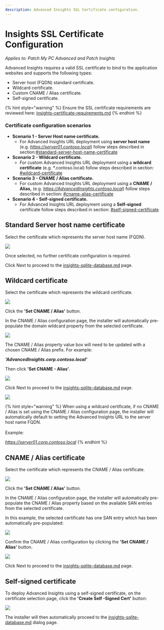 ```yaml
---
description: Advanced Insights SSL Certificate configuration.
---
```


# Insights SSL Certificate Configuration

_Applies to: Patch My PC Advanced and Patch Insights_

Advanced Insights requires a valid SSL certificate to bind to the application websites and supports the following types:

* Server host (FQDN) standard certificate.
* Wildcard certificate.
* Custom CNAME / Alias certificate.
* Self-signed certificate.

{% hint style="warning" %}
Ensure the SSL certificate requirements are reviewed here: [insights-certificate-requirements.md](../advanced-and-patch-insights-requirements-and-prerequisites/insights-certificate-requirements.md "mention")
{% endhint %}

### Certificate configuration scenarios

* **Scenario 1 - Server Host name certificate.**
  * For Advanced Insights URL deployment using **server host name** (e.g. _https://server01.contoso.local_) follow steps described in section:[#standard-server-host-name-certificate](insights-ssl-certificate-configuration.md#standard-server-host-name-certificate "mention")
* **Scenario 2 - Wildcard certificate.**
  * For custom Advanced Insights URL deployment using a **wildcard certificate** (e.g. \*.contoso.local) follow steps described in section: [#wildcard-certificate](insights-ssl-certificate-configuration.md#wildcard-certificate "mention")
* **Scenario 3 - CNAME / Alias certificate.**
  * For custom Advanced Insights URL deployment using a **CNAME / Alias,** (e.g. _https://AdvancedInsights.contoso.local_) follow steps described in section: [#cname-alias-certificate](insights-ssl-certificate-configuration.md#cname-alias-certificate "mention")
* **Scenario 4 - Self-signed certificate.**
  * For Advanced Insights URL deployment using a **Self-signed** certificate follow steps described in section: [#self-signed-certificate](insights-ssl-certificate-configuration.md#self-signed-certificate "mention")



## Standard Server host name certificate

Select the certificate which represents the server host name (FQDN).

![](/_images/image-%281297%29.png-"Certificate-selection" "")

Once selected, no further certificate configuration is required.

Click Next to proceed to the [insights-sqlite-database.md](insights-sqlite-database.md "mention") page.

## Wildcard certificate

Select the certificate which represents the wildcard certificate.

![](/_images/image-%281298%29.png-"Wildcard-certificate-selection" "")

Click the **'Set CNAME / Alias'** button.

In the CNAME / Alias configuration page, the installer will automatically pre-populate the domain wildcard property from the selected certificate.

![](/_images/Alias-URL-configuration" "")

The CNAME / Alias property value box will need to be updated with a chosen CNAME / Alias prefix. For example:

_**'AdvancedInsights.corp.contoso.local'**_

Then click **'Set CNAME - Alias'**.

![](/_images/Alias-property-value" "")

Click Next to proceed to the [insights-sqlite-database.md](insights-sqlite-database.md "mention") page.

![](/_images/Alias-confirmation" "")

{% hint style="warning" %}
When using a wildcard certificate, if no CNAME / Alias is set using the CNAME / Alias configuration page, the installer will automatically default to setting the Advanced Insights URL to the server host name FQDN.\
\
Example:&#x20;

_https://server01.corp.contoso.local_
{% endhint %}

## CNAME / Alias certificate

Select the certificate which represents the CNAME / Alias certificate.

![](/_images/Alias-certificate-selection" "")

Click the **'Set CNAME / Alias'** button.

In the CNAME / Alias configuration page, the installer will automatically pre-populate the CNAME / Alias property based on the available SAN entries from the selected certificate.

In this example, the selected certificate has one SAN entry which has been automatically pre-populated:

![](/_images/Alias-URL-configuration" "")

Confirm the CNAME / Alias configuration by clicking the **'Set CNAME / Alias'** button.

![](/_images/Alias-property-value" "")

Click Next to proceed to the [insights-sqlite-database.md](insights-sqlite-database.md "mention") page.

## Self-signed certificate

To deploy Advanced Insights using a self-signed certificate, on the certificate selection page, click the **'Create Self -Signed Cert'** button:

![](/_images/image-%281022%29.png-"Create-self-signed-certificate" "")

The installer will then automatically proceed to the [insights-sqlite-database.md](insights-sqlite-database.md "mention") dialog page.
